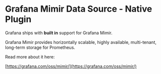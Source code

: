 # Grafana Mimir Data Source - Native Plugin

Grafana ships with **built in** support for Grafana Mimir.

Grafana Mimir provides horizontally scalable, highly available, multi-tenant, long-term storage for Prometheus.

Read more about it here:

[https://grafana.com/oss/mimir/](https://grafana.com/oss/mimir/)
